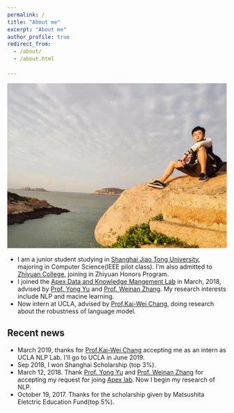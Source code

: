 ```yaml
---
permalink: /
title: "About me"
excerpt: "About me"
author_profile: true
redirect_from: 
  - /about/
  - /about.html
  
---
```




<div align = "center"><img src="images/me_sidebar.jpg"/> </div>


*    I am a junior student studying in [Shanghai Jiao Tong University](http://en.sjtu.edu.cn/), majoring in Computer Science(IEEE pilot class). I'm also admitted to [Zhiyuan College](http://zhiyuan.sjtu.edu.cn), joining in Zhiyuan Honors Program.
*    I joined the [Apex Data and Knowledge Mangement Lab](http://www.apexlab.org/) in March, 2018, advised by [Prof. Yong Yu](http://apex.sjtu.edu.cn/members/yyu) and [Prof. Weinan Zhang](http://wnzhang.net/). My research interests include NLP and macine learning.
*    Now intern at UCLA, advised by [Prof.Kai-Wei Chang](http://web.cs.ucla.edu/~kwchang/), doing research about the robustness of language model.

Recent news
---
*    March 2019, thanks for [Prof.Kai-Wei Chang](http://web.cs.ucla.edu/~kwchang/) accepting me as an intern as UCLA NLP Lab. I'll go to UCLA in June 2019.
*    Sep 2018, I won Shanghai Scholarship (top 3%).
*    March 12, 2018. Thank [Prof. Yong Yu](http://apex.sjtu.edu.cn/members/yyu) and [Prof. Weinan Zhang](http://wnzhang.net/) for accepting my request for joing [Apex lab](http://www.apexlab.org/). Now I begin my research of NLP.
*    October 19, 2017. Thanks for the scholarship given by Matsushita Eletctric Education Fund(top 5%).

<br />
<br />
<div align="center">
<script type="text/javascript" id="clustrmaps" src="//cdn.clustrmaps.com/map_v2.js?cl=080808&w=450&t=n&d=S4ltOOOb5hNqfuuCWdgDqsaGD0v1lIU0YFRyXTX7W5E&co=ffffff&cmo=3acc3a&cmn=ff5353&ct=808080"></script>
</div>
